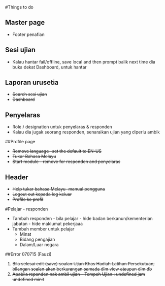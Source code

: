 #Things to do

## Master page
* Footer penafian


## Sesi ujian
* Kalau hantar fail/offline, save local and then prompt balik next time dia buka dekat Dashboard, untuk hantar

## Laporan urusetia
* ~~Search sesi ujian~~
* ~~Dashboard~~

## Penyelaras
* Role / designation untuk penyelaras & responden
* Kalau dia jugak seorang responden, senaraikan ujian yang diperlu ambik


##Profile page
* ~~Remove language -set the default to EN-US~~
* ~~Tukar Bahasa Melayu~~
* ~~Start module - remove for responden and penyelaras~~

## Header
* ~~Help tukar bahasa Melayu- manual pengguna~~
* ~~Logout out kepada log keluar~~
* ~~Profile ke profil~~


#Pelajar - responden
* Tambah responden - bila pelajar - hide badan berkanun/kementerian jabatan - hide maklumat pekerjaaa
* Tambah member untuk pelajar
  * Minat
  * Bidang pengajian
  * Dalam/Luar negara



##Error 070715 (Fauzi)
1. ~~Bila selesai edit (save) soalan Ujian Khas Hadiah Latihan Persekutuan, bilangan soalan akan berkurangan samada dlm view ataupun dlm db~~
2. ~~Apabila reponden nak ambil ujian - Tempoh Ujian : undefined jam undefined minit~~
